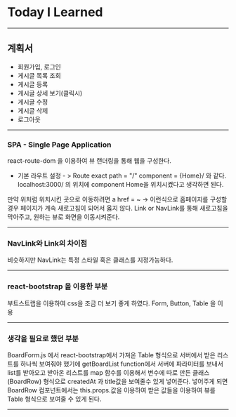 # Today I Learned

--------------------------

## 계획서
+ 회원가입, 로그인 
+ 게시글 목록 조회
+ 게시글 등록
+ 게시글 상세 보기(클릭시)
+ 게시글 수정
+ 게시글 삭제
+ 로그아웃

--------------------------

### SPA - Single Page Application

react-route-dom 을 이용하여 뷰 랜더링을 통해 웹을 구성한다. 

+ 기본 라우트 설정 - > Route exact path = "/" component = {Home}/
와 같다. localhost:3000/ 의 위치에 component Home을 위치시켰다고 생각하면 된다.

만약 위처럼 위치시킨 곳으로 이동하려면
a href = ~ -> 이런식으로 홈페이지를 구성할 경우 페이지가 계속 새로고침이 되어서 옳지 않다. 
Link or NavLink를 통해 새로고침을 막아주고, 원하는 뷰로 화면을 이동시켜준다.

--------------------------

### NavLink와 Link의 차이점

비슷하지만 NavLink는 특정 스타일 혹은 클래스를 지정가능하다.    

--------------------------

### react-bootstrap 을 이용한 부분

부트스트랩을 이용하여 css을 조금 더 보기 좋게 하였다.
Form, Button, Table 을 이용

--------------------------

### 생각을 필요로 했던 부분

BoardForm.js 에서 react-bootstrap에서 가져온 
Table 형식으로 서버에서 받은 리스트를 하나씩 보여줘야 했기에
getBoardList function에서 서버에 파라미터를 보내서 list를 받아오고
받아온 리스트를 map 함수를 이용해서 변수에 따로 만든 클래스(BoardRow)
형식으로 createdAt 과 title값을 보여줄수 있게 넣어준다.
넣어주게 되면 BoardRow 컴포넌트에서는 this.props.값을 이용하여 
받은 값들을 이용하여 뷰를 Table 형식으로 보여줄 수 있게 된다.

--------------------------